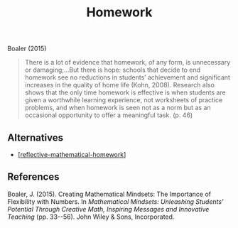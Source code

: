 ﻿---
title: Homework
---
Boaler (2015)
> There is a lot of evidence that homework, of any form, is unnecessary or damaging;...But there is hope: schools that decide to end homework see no reductions in students’ achievement and significant increases in the quality of home life (Kohn, 2008).
> Research also shows that the only time homework is effective is when students are given a worthwhile learning experience, not worksheets of practice problems, and when homework is seen not as a norm but as an occasional opportunity to offer a meaningful task. (p. 46)

## Alternatives

- [[reflective-mathematical-homework]]

## References

Boaler, J. (2015). Creating Mathematical Mindsets: The Importance of Flexibility with Numbers. In *Mathematical Mindsets: Unleashing Students' Potential Through Creative Math, Inspiring Messages and Innovative Teaching* (pp. 33--56). John Wiley & Sons, Incorporated.


[//begin]: # "Autogenerated link references for markdown compatibility"
[reflective-mathematical-homework]: Mathematics/reflective-mathematical-homework "Reflective mathematical homework"
[//end]: # "Autogenerated link references"